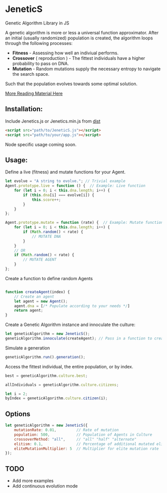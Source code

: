 # JeneticS

Genetic Algorithm Library in JS

A genetic algorithm is more or less a universal function approximator.  After an initial (usually randomized) population is created, the algorithm loops through the following processes:

* __Fitness__ - Assessing how well an indiviual performs.
* __Crossover__ ( reproduction ) - The fittest individuals have a higher probability to pass on DNA.
* __Mutation__ - Random mutations supply the necessary entropy to navigate the search space.

Such that the population evolves towards some optimal solution.

[More Reading Material Here](https://en.wikipedia.org/wiki/Genetic_algorithm)

## Installation:

Include Jenetics.js or Jenetics.min.js from [dist](dist/)

```html
<script src="path/to/JeneticS.js"></script>
<script src="path/to/your/app.js"></script>
```

Node specific usage coming soon.

## Usage:

Define a live (fitness) and mutate functions for your Agent.

```javascript
let evolve = "A string to evolve."; // Trivial example
Agent.prototype.live = function () {  // Example: Live function
    for (let i = 0; i < this.dna.length; i++) {
        if (this.dna[i] === evolve[i]) {
            this.score++;
        }
    }
};

Agent.prototype.mutate = function (rate) {  // Example: Mutate function
    for (let i = 0; i < this.dna.length; i++) {
        if (Math.random() < rate) {
            // MUTATE DNA
        }
    }
    // OR
    if (Math.random() < rate) {
        // MUTATE AGENT
    }
};
```

Create a function to define random Agents

```javascript

function createAgent(index) {
    // Create an agent
    let agent = new Agent();
    agent.dna = [/* Populate according to your needs */]
    return agent;
}
```

Create a Genetic Algorithm instance and innoculate the culture:

```javascript
let geneticAlgorithm = new JeneticS();
geneticAlgorithm.innoculate(createAgent); // Pass in a function to create a random Agent
```

Simulate a generation

```javascript
geneticAlgorithm.run().generation();
```

Access the fittest individual, the entire population, or by index.

```javascript
best = geneticAlgorithm.culture.best;

allIndividuals = geneticAlgorithm.culture.citizens;

let i = 2;
byIndex = geneticAlgorithm.culture.citizen(i);
```

## Options

```javascript
let geneticAlgorithm = new JeneticS({
    mutationRate: 0.01,         // Rate of mutation
    population: 500,            // Population of Agents in Culture
    crossoverMethod: "all",     // "all" "half" "alternate"
    elitism: 0.1,               // Percentage of additional mutated elites
    eliteMutationMultiplier: 5  // Multiplier for elite mutation rate
});
```

## TODO

* Add more examples
* Add continuous evolution mode
